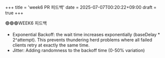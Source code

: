 +++
title = 'week6 PR 피드백'
date = 2025-07-07T00:20:22+09:00
draft = true
+++

🟢🟢🟢WEEK6 피드백

- Exponential Backoff: the wait time increases exponentially (baseDelay * 2^attempt). This prevents thundering herd problems where all failed clients retry at exactly the same time.
- Jitter: Adding randomness to the backoff time (0-50% variation)
